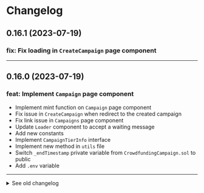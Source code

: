 # Changelog

## 0.16.1 (2023-07-19)
### fix: Fix loading in `CreateCampaign` page component
---

## 0.16.0 (2023-07-19)

### feat: Implement `Campaign` page component

- Implement mint function on `Campaign` page component
- Fix issue in `CreateCampaign` when redirect to the created campaign
- Fix link issue in `Campaigns` page component
- Update `Loader` component to accept a waiting message
- Add new constants
- Implement `CampaignTierInfo` interface
- Implement new method in `utils` file
- Switch `_endTimestamp` private variable from `CrowdfundingCampaign.sol` to public
- Add `.env` variable
---

<details>
  <summary>See old changelog</summary>

  ## 0.15.0 (2023-07-19)

  ### feat: Implement `withdraw` function in `TuneTogether`

  - Add a `withdraw` function in `TuneTogether` to withdraw th boost fund
  ---

  ## 0.14.0 (2023-07-19)

  ### feat: Implement `Campaigns` page component

  - List all campaigns in `Campaigns` page
  - Fix `CreateCampaign` when no img for a `tierPrice`
  - Implement `Campaign` page component
  - Change redirect in `CreateCampaign` when campaign created to `Campaign` page
  - Update `Home` page component
  - Fix `AppLogo` minor issue
  - Update `Header` component
  - Add `Campaign` and `CampaignWithArtist` interfaces
  ---

  ## 0.13.2 (2023-07-19)

  ### fix: Update `CreateCampaign` to avoid issue with images name

  - Update upload of image file (now upload file by file)
  - Update file name by `tierPrice.id` before upload to pinata
  - Update `TierPrice` interface
  ---

  ## 0.13.1 (2023-07-18)

  ### feat: Implement `CreateCampaign` form page (backend part)

  - Implement `IsConnected` Component
  - Implement `Loader` Component
  - Implement `utils` file
  - Add `.env` constant
  - Update `CreateCampaign` with backend implementation
  ---

  ## 0.13.0 (2023-07-17)

  ### feat: Implement `CreateCampaign` form page (frontend part)

  - Implement `PageTitle` Component
  - Change `CreateProject` name component to `CreateCampaign`
  - Change `Projects` name component to `Campaigns`
  - Implement `CreateCampaign` form page (frontend part)
  - Add `TierPrice` and `TierPriceReward` interfaces
  ---

  ## 0.12.0 (2023-07-17)

  ### feat: Implement first frontend components

  - Implement `Header` Component
  - Implement `AppLogo` Component
  - Implement `Projects` Page Component
  - Implement `CreateProject` Page Component
  - Update deployment scripts
  ---


  ## 0.11.0 (2023-07-15)

  ### feat: Implement Campaign Objectif

  - Implement `objectif` in `CrowdfundingCampaign`
  - Update `_setArtist` method from `TuneTogether`
  - Update tests
  ---

  ## 0.10.1 (2023-07-14)

  ### feat: Implement NATSPEC + DOC

  - Implement natspec in contracts
  - Add docs generate with `solidity-docgen`
  - Update `README` file
  ---

  ## 0.10.0 (2023-07-14)

  ### feat: Boost Campaign

  - Implement `setBoost` method in `CrowdfundingCampaign` and `TuneTogether`
  - Update tests
  ---

  ## 0.9.1 (2023-07-14)

  ### fix: Update script to fix issue on mumbai testnet

  - Update `01_genesisProject` script to fix issue on mumbai testnet
  - Update `.gitignore` files
  ---

  ## 0.9.0 (2023-07-14)

  ### feat: Implement mint in USDC

  - Update `mint` method in `CrowdfundingCampaign` to accept USDC
  - Add `withdraw` method in `CrowdfundingCampaign`
  - Add `getTierPrice` method in `CrowdfundingCampaign`
  - Implement `Usdc` contract (only for dev and unit test)
  - Implement new tasks (only for dev)
    - `approveAllowance`
    - `faucet`
  - Update `README` file
  - Update deploy scrpits
  - Update tests
  ---

  ## 0.8.0 (2023-07-12)

  ### feat: Update Requirements for CrowdfundingCampaign contract

  - Update requirements to `updateCampaignInfo` method
  - Implement `updateCampaignInfo` in `TuneTogether` contract
  - Update deploy scrpits
  - Update tests
  ---

  ## 0.7.0 (2023-07-12)

  ### feat: Implement Requirements for CampaignFactory contract

  - Implement `setOwnerContractAddr` to update new `_ownerContractAddr` variable
  - New event `OwnerContractUpdated`
  - Implement requirements to `createCrowdfundingCampaign` method
  - Update tests
  ---

  ## 0.6.0 (2023-07-11)

  ### feat: Implement Tier Prices

  - Implement new method `setTierPrice` in `CrowdfundingCampaign` contract
  - Update `createNewCampaign` method requirements in `TuneTogether` contract
  - Update `startCampaign` method requirements in `CrowdfundingCampaign` contract
  - Update `mint` method requirements in `CrowdfundingCampaign` contract
  - Update tests
  ---

  ## 0.5.0 (2023-07-11)

  ### feat: Implement Requirements

  - Implement requirements for `createNewCampaign` method in `TuneTogether` contract
  - Implement requirements for methods in `CrowdfundingCampaign` contract
  - Implement new method in `CrowdfundingCampaign` contract
    - startCampaign
    - closeCampaign
    - updateCampaignInfo
  ---

  ## 0.4.1 (2023-07-11)

  ### feat: Refactoring

  - Create Fixture interfaces for test
  - Update `README.md` with Unit Test section
  - Rename `ArtistProject` to `CrowdfundingCampaign` 
  - Rename `ProjectFactory` to `CampaignFactory` 
  ---

  ## 0.4.0 (2023-07-11)

  ### feat: Implement Test

  - Implement basic tests for all contracts
  - Update `bug_report` issue template
  - Update `ArtistCreated` event
  ---
  
  ## 0.3.0 (2023-07-10)

  ### feat: Implement Mumbai deployement

  - Implement Mumbai deployement
    - Change solidity version beacause an error occured in Mumbai (see [Invalid opcode: opcode 0x5f not defined](https://ethereum.stackexchange.com/questions/150281/invalid-opcode-opcode-0x5f-not-defined))
    - Update/Add deploy scripts
    - Update `hardhat.config`
    - Update `.env` file
  - Add new feature on TuneTogether
    - isArtist
    - getArtist
    - getOneProject
  ---

  ## 0.2.1 (2023-07-10)

  ### feat: Add Github Issue template

  - Add Github Issue template
    - A bug report template: `bug_report.md`
    - A feature request template: `feature_request.md`

  ---

  ## 0.2.0 (2023-07-10)

  ### feat: Basic implementation of smart contracts

  - Basic implementation of smart contracts
    - ProjectFactory: Create an ERC-1155 NFT collection from another contract
    - ArtistProject: The ERC-1155 NFT collection (created by ProjectFactory)
    - TuneTogether: Main contract
  - Update deploy script

  ---

  ## 0.1.0 (2023-07-07)

  ### feat: Init project 

  - Init project with 
    - NEXT.js
    - Hardhat
    - RainbowKit
    - Wagmi
    - ChakraUI
  - Setup RainbowKit with first button
<details>
